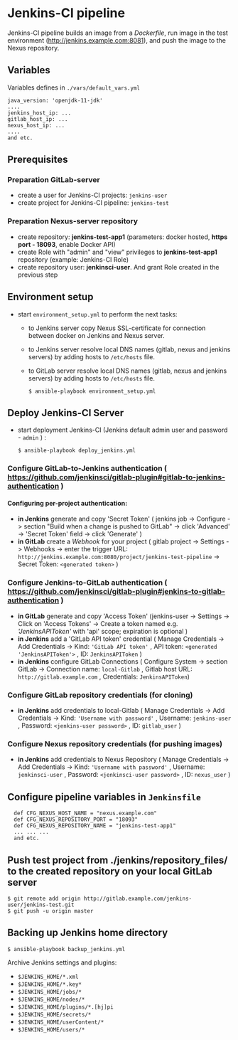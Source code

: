 ﻿
# Jenkins-CI pipeline
Jenkins-CI pipeline builds an image from a *Dockerfile*, run image in the test environment (http://jenkins.example.com:8081), and push the image to the Nexus repository.

## Variables
Variables defines in `./vars/default_vars.yml`

    java_version: 'openjdk-11-jdk'
    ....
    jenkins_host_ip: ...
    gitlab_host_ip: ...
    nexus_host_ip: ...
    ....
    and etc.

## Prerequisites
### Preparation GitLab-server
- create a user for Jenkins-CI projects: `jenkins-user`
- create project for Jenkins-CI pipeline: `jenkins-test`

### Preparation Nexus-server repository
- create repository: **jenkins-test-app1** (parameters: docker hosted, **https port - 18093**, enable Docker API)
- create Role with "admin" and "view" privileges to **jenkins-test-app1** repository (example: Jenkins-CI Role)
- create repository user: **jenkinsci-user**. And grant Role created in the previous step 

## Environment setup
- start `environment_setup.yml` to perform the next tasks:
     - to Jenkins server copy Nexus SSL-certificate for connection between docker on Jenkins and Nexus server. 
     - to Jenkins server resolve local DNS names (gitlab, nexus and jenkins servers) by adding hosts to `/etc/hosts` file.
     - to GitLab server resolve local DNS names (gitlab, nexus and jenkins servers) by adding hosts to `/etc/hosts` file.

           $ ansible-playbook environment_setup.yml

## Deploy Jenkins-CI Server
- start deployment Jenkins-CI (Jenkins default admin user and password - `admin` ) : 

      $ ansible-playbook deploy_jenkins.yml

### Configure GitLab-to-Jenkins authentication  ( https://github.com/jenkinsci/gitlab-plugin#gitlab-to-jenkins-authentication )
#### Configuring per-project authentication:
- **in Jenkins** generate and copy 'Secret Token' ( jenkins job -> Configure -> section "Build when a change is pushed to GitLab" -> click 'Advanced' -> 'Secret Token' field -> click 'Generate' )   
- **in GitLab** create a *Webhook* for your project ( gitlab project -> Settings -> Webhooks -> enter the trigger URL: `http://jenkins.example.com:8080/project/jenkins-test-pipeline` -> Secret Token: `<generated token>` )

### Configure Jenkins-to-GitLab authentication ( https://github.com/jenkinsci/gitlab-plugin#jenkins-to-gitlab-authentication )
- **in GitLab** generate and copy 'Access Token' (jenkins-user -> Settings -> Click on 'Access Tokens' -> Create a token named e.g. *'JenkinsAPIToken'* with 'api' scope; expiration is optional  )
- **in Jenkins** add a 'GitLab API token' credential ( Manage Credentials -> Add Credentials -> Kind: `'GitLab API token'` , API token: `<generated 'JenkinsAPIToken'>` , ID: `JenkinsAPIToken` )
- **in Jenkins** configure GitLab Connections ( Configure System -> section GitLab -> Connection name: `local-Gitlab` , Gitlab host URL: `http://gitlab.example.com` , Credentials: `JenkinsAPIToken`)

### Configure GitLab repository credentials (for cloning)
- **in Jenkins** add credentials to local-Gitlab ( Manage Credentials -> Add Credentials -> Kind: `'Username with password'` , Username: `jenkins-user` , Password: `<jenkins-user password>` , ID: `gitlab_user` )

### Configure Nexus repository credentials (for pushing images)
- **in Jenkins** add credentials to Nexus Repository ( Manage Credentials -> Add Credentials -> Kind: `'Username with password'` , Username: `jenkinsci-user` , Password: `<jenkinsci-user password>` , ID: `nexus_user` )

## Configure pipeline variables in `Jenkinsfile`
       
      def CFG_NEXUS_HOST_NAME = "nexus.example.com"
      def CFG_NEXUS_REPOSITORY_PORT = "18093"
      def CFG_NEXUS_REPOSITORY_NAME = "jenkins-test-app1"
      ... ... ...      
      and etc.

## Push test project from ./jenkins/repository_files/ to the created repository on your local GitLab server
    $ git remote add origin http://gitlab.example.com/jenkins-user/jenkins-test.git
    $ git push -u origin master

## Backing up Jenkins home directory

    $ ansible-playbook backup_jenkins.yml

Archive Jenkins settings and plugins:
- `$JENKINS_HOME/*.xml`
- `$JENKINS_HOME/*.key*`
- `$JENKINS_HOME/jobs/*`
- `$JENKINS_HOME/nodes/*`
- `$JENKINS_HOME/plugins/*.[hj]pi`
- `$JENKINS_HOME/secrets/*`
- `$JENKINS_HOME/userContent/*`
- `$JENKINS_HOME/users/*`
